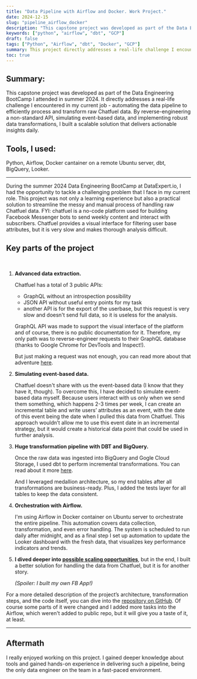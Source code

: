 ```yaml
---
title: "Data Pipeline with Airflow and Docker. Work Project."
date: 2024-12-15
slug: "pipeline_airflow_docker"
description: "This capstone project was developed as part of the Data Engineering BootCamp I attended in summer 2024. It directly addresses a real-life challenge I encountered in my current role - automating the data pipeline to efficiently process and transform raw Chatfuel data."
keywords: ["python", "airflow", "dbt", "GCP"]
draft: false
tags: ["Python", "Airflow", "dbt", "Docker", "GCP"]
summary: This project directly addresses a real-life challenge I encountered in my current role - automating the data pipeline to efficiently process and transform raw Chatfuel data.
toc: true
---
```


## Summary:
This capstone project was developed as part of the Data Engineering BootCamp I attended in summer 2024. It directly addresses a real-life challenge I encountered in my current job - automating the data pipeline to efficiently process and transform raw Chatfuel data. By reverse-engineering a non-standard API, simulating event-based data, and implementing robust data transformations, I built a scalable solution that delivers actionable insights daily.

## Tools, I used:
Python, Airflow, Docker cantainer on a remote Ubuntu server, dbt, BigQuery, Looker.

_____________________________________________________________________________________________


During the summer 2024 Data Engineering BootCamp at DataExpert.io, I had the opportunity to tackle a challenging problem that I face in my current role. This project was not only a learning experience but also a practical solution to streamline the messy and manual process of handling raw Chatfuel data.
FYI: chatfuel is a no-code platform used for building Facebook Messenger bots to send weekly content and interact with subscribers.
Chatfuel provides a visual interface for filtering user base attributes, but it is very slow and makes thorough analysis difficult.


## Key parts of the project
<br>

1. **Advanced data extraction.**

    Chatfuel has a total of 3 public APIs:
   - GraphQL without an introspection possibility
   - JSON API without useful entry points for my task
   - another API is for the export of the userbase, but this request is very slow and doesn't send full data, so it is useless for the analysis.

    GraphQL API was made to support the visual interface of the platform and of course, there is no public documentation for it.
    Therefore, my only path was to reverse-engineer requests to their GraphQL database (thanks to Google Chrome for DevTools and Inspect!).

    But just making a request was not enough, you can read more about that adventure [here](https://github.com/mariavyso/dataexpert_capstone_project?tab=readme-ov-file#scope-of-the-project).

2. **Simulating event-based data.**

    Chatfuel doesn't share with us the event-based data (I know that they have it, though).
    To overcome this, I have decided to simulate event-based data myself. Because users interact with us only when we send them something, which happens 2-3 times per week, I can create an incremental table and write users’ attributes as an event, with the date of this event being the date when I pulled this data from Chatfuel. This approach wouldn’t allow me to use this event date in an incremental strategy, but it would create a historical data point that could be used in further analysis.

3. **Huge transformation pipeline with DBT and BigQuery.**

    Once the raw data was ingested into BigQuery and Gogle Cloud Storage, I used dbt to perform incremental transformations. You can read about it more [here](https://github.com/mariavyso/dataexpert_capstone_project?tab=readme-ov-file#data-transformation-with-dbt-in-bigquery).

    And I leveraged medallion architecture, so my end tables after all transformations are business-ready. Plus, I added the tests layer for all tables to keep the data consistent.

4. **Orchestration with Airflow.**

    I'm using Airflow in Docker container on Ubuntu server to orchestrate the entire pipeline. This automation covers data collection, transformation, and even error handling. The system is scheduled to run daily after midnight, and as a final step I set up automation to update the Looker dashboard with the fresh data, that visualizes key performance indicators and trends.

5. **I dived deeper into [possible scaling opportunities](https://github.com/mariavyso/dataexpert_capstone_project?tab=readme-ov-file#alternatives-and-scaling-opportunities)**, but in the end, I built a better solution for handling the data from Chatfuel, but it is for another story.

    *(Spoiler: I built my own FB App!)*


For a more detailed description of the project’s architecture, transformation steps, and the code itself, you can dive into the [repository on GitHub](https://github.com/mariavyso/dataexpert_capstone_project). Of course some parts of it were changed and I added more tasks into the Airflow, which weren't added to public repo, but it will give you a taste of it, at least.

_____________________________________________________________________________________________________________

## Aftermath
I really enjoyed working on this project. I gained deeper knowledge about tools and gained hands-on experience in delivering such a pipeline, being the only data engineer on the team in a fast-paced environment.
